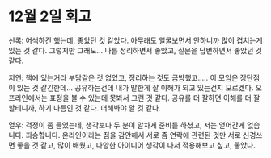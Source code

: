 # 12월 2일 회고

신록: 어색하긴 했는데, 좋았던 것 같았다. 아무래도 얼굴보면서 안하니까 많이 겹치는게 있는 것 같다. 그렇지만 그래도... 나름 정리하면서 좋았고, 질문을 답변하면서 좋았던 것 같다.

지연: 책에 있는거라 부담같은 것 없었고, 정리하는 것도 금방했고..... 이 모임은 장단점이 있는 것 같긴한데... 공유하는건데 내가 말한게 잘 이해가 되고 있는건지 모르겠다. 오프라인에서는 표정을 볼 수 있는데 못봐서 그런 것 같다. 공유를 더 잘하면 이해를 더 잘할테니까, 하기 나름인 것 같다. 더해봐야 알 것 같다.

열우: 걱정이 좀 들었는데, 생각보다 두 분이 알차게 준비를 하셨고, 저는 얻어간게 없습니다. 죄송합니다. 온라인이라는 점을 감안해서 서로 좀 연락에 관련된 것만 서로 신경쓰면 좋을 것 같고, 많이 배웠고, 다양한 아이디어 생각이 나서 적용해보고 싶고, 좋았다. 


